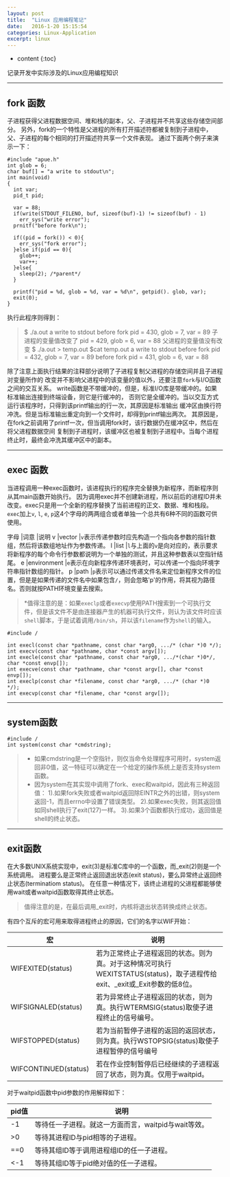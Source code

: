 ```yaml
---
layout: post
title:  "Linux 应用编程笔记"
date:   2016-1-20 15:15:54
categories: Linux-Application
excerpt: linux
---
```


* content
{:toc}

记录开发中实际涉及的Linux应用编程知识

---

## fork 函数

子进程获得父进程数据空间、堆和栈的副本，父、子进程并不共享这些存储空间部分。
另外，fork的一个特性是父进程的所有打开描述符都被复制到子进程中，父、子进程的每个相同的打开描述符共享一个文件表现。
通过下面两个例子来演示一下：

<pre><code>#include "apue.h"
int glob = 6;
char buf[] = "a write to stdout\n";
int main(void)
{
  int var;
  pid_t pid;
  
  var = 88;
  if(write(STDOUT_FILENO, buf, sizeof(buf)-1) != sizeof(buf) - 1)
	err_sys("write error");
  prnitf("before fork\n");
  
  if((pid = fork()) < 0){
	err_sys("fork error");
  }else if(pid == 0){
	glob++;
	var++;
  }else{
	sleep(2); /*parent*/
  }
  
  printf("pid = %d, glob = %d, var = %d\n", getpid(). glob, var);
  exit(0);
}
</code></pre>

执行此程序则得到：

> $ ./a.out
> a write to stdout
> before fork
> pid = 430, glob = 7, var = 89 子进程的变量值改变了
> pid = 429, glob = 6, var = 88 父进程的变量值没有改变
> $ ./a.out > temp.out
> $cat temp.out
> a write to stdout
> before fork
> pid = 432, glob = 7, var = 89
> before fork 
> pid = 431, glob = 6, var = 88

除了注意上面执行结果的注释部分说明了子进程复制父进程的存储空间并且子进程对变量所作的
改变并不影响父进程中的该变量的值以外，还要注意`fork`与I/O函数之间的交互关系。
write函数是不带缓冲的，但是，标准I/O库是带缓冲的。如果标准输出连接到终端设备，则它是行缓冲的，
否则它是全缓冲的。当以交互方式运行该程序时，只得到该printf输出的行一次，其原因是标准输出
缓冲区由换行符冲洗。但是当标准输出重定向到一个文件时，却得到printf输出两次。
其原因是，在fork之前调用了printf一次，但当调用fork时，该行数据仍在缓冲区中，然后在将父进程数据空间
复制到子进程时，该缓冲区也被复制到子进程中。当每个进程终止时，最终会冲洗其缓冲区中的副本。

---

## exec 函数

当进程调用一种exec函数时，该进程执行的程序完全替换为新程序，而新程序则从其main函数开始执行。
因为调用exec并不创建新进程，所以前后的进程ID并未改变。exec只是用一个全新的程序替换了当前进程的正文、数据、堆和栈段。
`exec`加上`v`, `l`, `e`, `p`这4个字母的两两组合或者单独一个总共有6种不同的函数可供使用。

字母	|词意	|说明
v		|vector	|`v`表示传递参数时应先构造一个指向各参数的指针数组，然后将该数组地址作为参数传递。
l		|list	|`l`与上面的`v`是向对应的，表示要求将新程序的每个命令行参数都说明为一个单独的测试，并且这种参数表以空指针结尾。
e		|environment	|`e`表示在向新程序传递环境表时，可以传递一个指向环境字符串指针数组的指针。
p		|path	|`p`表示可以通过传递文件名来定位新程序文件的位置，但是是如果传递的文件名中如果包含`/`，则会忽略'p'的作用，将其视为路径名。否则就按PATH环境变量去搜索。

> *值得注意的是：如果`execlp`或者`execvp`使用PATH搜索到一个可执行文件，但是该文件不是由连接器产生的机器可执行文件，则认为该文件时应该`shell`脚本，于是试着调用`/bin/sh`，并以该`filename`作为`shell`的输入。

<pre><code>#include /<unistd.h/>

int execl(const char *pathname, const char *arg0, .../* (char *)0 */);
int execv(const char *pathname, char *const argv[]);
int execle(const char *pathname, const char *arg0, .../*(char *)0*/, char *const envp[]);
int execve(const char *pathname, char *const argv[], char *const envp[]);
int execlp(const char *filename, const char *arg0, .../* (char *)0 */);
int execvp(const char *filename, char *const argv[]);
</code></pre>

---

## system函数

<pre><code>#include /<stdlib.h/>
int system(const char *cmdstring);
</code></pre>

> * 如果cmdstring是一个空指针，则仅当命令处理程序可用时，system返回非0值，这一特征可以确定在一个给定的操作系统上是否支持system
> 函数。
> * 因为system在其实现中调用了fork、exec和waitpid，因此有三种返回值：
> 1).如果fork失败或者waitpid返回除EINTR之外的出错，则system返回-1，而且errno中设置了错误类型。
> 2).如果exec失败，则其返回值如同shell执行了exit(127)一样。
> 3).如果3个函数都执行成功，返回值是shell的终止状态。

---

## exit函数

在大多数UNIX系统实现中，exit(3)是标准C库中的一个函数，而_exit(2)则是一个系统调用。
进程要么是正常终止返回退出状态(exit status)，要么异常终止返回终止状态(terminatiom status)。
在任意一种情况下，该终止进程的父进程都能够使用wait或者waitpid函数取得其终止状态。

> 值得注意的是，在最后调用_exit时，内核将退出状态转换成终止状态。

有四个互斥的宏可用来取得进程终止的原因，它们的名字以WIF开始：

宏		|说明
---		|---
WIFEXITED(status)		|若为正常终止子进程返回的状态。则为真。对于这种情况可执行WEXITSTATUS(status)，取子进程传给exit、_exit或_Exit参数的低8位。
WIFSIGNALED(status)		|若为异常终止子进程返回的状态，则为真。执行WTERMSIG(status)取使子进程终止的信号编号。
WIFSTOPPED(status)		|若为当前暂停子进程的返回的返回状态，则为真。执行WSTOPSIG(status)取使子进程暂停的信号编号
WIFCONTINUED(status)	|若在作业控制暂停后已经继续的子进程返回了状态，则为真。仅用于waitpid。

对于waitpid函数中pid参数的作用解释如下：

pid值		|说明
---		|---
-1		|等待任一子进程。就这一方面而言，waitpid与wait等效。
>0		|等待其进程ID与pid相等的子进程。
==0		|等待其组ID等于调用进程组ID的任一子进程。
<-1		|等待其组ID等于pid绝对值的任一子进程。









